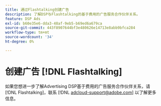 ```yaml
---
title: 通过Flashtalking创建广告
description: 了解DSP与Flashtalking的基于费用的广告服务合作伙伴关系。
feature: DSP Ads
exl-id: b60e35e6-dda3-48af-9eb5-b69ed6a679ca
source-git-commit: 443f8907644bf3e480626e14713e8abb9bfca284
workflow-type: tm+mt
source-wordcount: '34'
ht-degree: 0%

---
```


# 创建广告 [!DNL Flashtalking]

如果您想进一步了解Advertising DSP基于费用的广告服务合作伙伴关系，请 [!DNL Flashtalking]，联系 [!DNL adcloud-support@adobe.com] 以了解更多信息。
